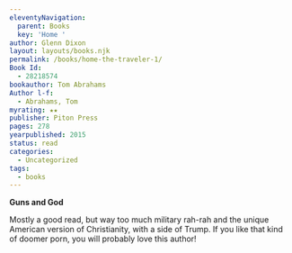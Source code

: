 ```yaml
---
eleventyNavigation:
  parent: Books
  key: 'Home '
author: Glenn Dixon
layout: layouts/books.njk
permalink: /books/home-the-traveler-1/
Book Id:
  - 28218574
bookauthor: Tom Abrahams
Author l-f:
  - Abrahams, Tom
myrating: ★★
publisher: Piton Press
pages: 278
yearpublished: 2015
status: read
categories:
  - Uncategorized
tags:
  - books
---
```

**Guns and God**

Mostly a good read, but way too much military rah-rah and the unique American version of Christianity, with a side of Trump. If you like that kind of doomer porn, you will probably love this author!
